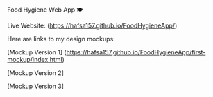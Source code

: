  Food Hygiene Web App 🍽️

Live Website: (https://hafsa157.github.io/FoodHygieneApp/)

Here are links to my design mockups:

[Mockup Version 1] (https://hafsa157.github.io/FoodHygieneApp/first-mockup/index.html)

[Mockup Version 2] 

[Mockup Version 3]





 
